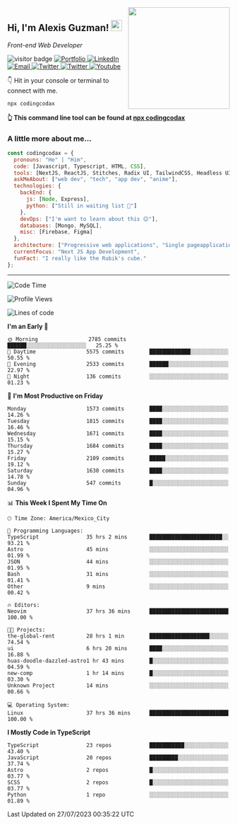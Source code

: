 <img align='right' src="https://media.giphy.com/media/M9gbBd9nbDrOTu1Mqx/giphy.gif" width="230">
<h2>Hi, I'm Alexis Guzman! <img src="https://media.giphy.com/media/hvRJCLFzcasrR4ia7z/giphy.gif" width="25px"></h2>
<p><em>Front-end Web Developer</em></p>

<p>
  <img src="https://visitor-badge.glitch.me/badge?page_id=a12989x.a12989x&left_color=black&right_color=gray" alt="visitor badge"/>
  <a href='https://www.codingcodax.dev/' target='_blank'>
    <img alt='Portfolio' src='https://img.shields.io/badge/Portfolio-black?logo=vercel&style=flat-square'>
  </a>
  <a href='https://linkedin.com/in/codingcodax/' target='_blank'>
    <img alt='LinkedIn' src='https://img.shields.io/badge/LinkedIn-black?logo=LinkedIn&style=flat-square'>
  </a>
  <a href='mailto:codingcodax@gmail.com' target='_blank'>
    <img alt='Email' src='https://img.shields.io/badge/Email-black?logo=Gmail&style=flat-square'>
  </a>
  <a href='https://twitter.com/codingcodax' target='_blank'>
    <img alt='Twitter' src='https://img.shields.io/badge/Twitter-black?logo=Twitter&style=flat-square'>
  </a>
  <a href='https://www.instagram.com/codingcodax/' target='_blank'>
    <img alt='Twitter' src='https://img.shields.io/badge/Instagram-black?logo=Instagram&style=flat-square'>
  </a>
  <a href='https://www.youtube.com/@codingcodax' target='_blank'>
    <img alt='Youtube' src='https://img.shields.io/badge/YouTube-black?logo=Youtube&style=flat-square'>
  </a>
</p>

👇 Hit in your console or terminal to connect with me.

```bash
npx codingcodax 
```
**👆 This command line tool can be found at [npx codingcodax](https://github.com/codingcodax/npx-codingcodax)**

<h3>A little more about me...</h3>

```javascript
const codingcodax = {
  pronouns: "He" | "Him",
  code: [Javascript, Typescript, HTML, CSS],
  tools: [NextJS, ReactJS, Stitches, Radix UI, TailwindCSS, Headless UI, Prisma],
  askMeAbout: ["web dev", "tech", "app dev", "anime"],
  technologies: {
    backEnd: {
      js: [Node, Express],
      python: ["Still in waiting list 🥲"]
    },
    devOps: ["I'm want to learn about this 😊"],
    databases: [Mongo, MySQL],
    misc: [Firebase, Figma]
  },
  architecture: ["Progressive web applications", "Single pageapplications"],
  currentFocus: "Next JS App Development",
  funFact: "I really like the Rubik's cube."
};
```

---

<!--START_SECTION:waka-->
![Code Time](http://img.shields.io/badge/Code%20Time-1%2C553%20hrs%203%20mins-blue)

![Profile Views](http://img.shields.io/badge/Profile%20Views-0-blue)

![Lines of code](https://img.shields.io/badge/From%20Hello%20World%20I%27ve%20Written-8.0%20million%20lines%20of%20code-blue)

**I'm an Early 🐤** 

```text
🌞 Morning                2785 commits        ██████░░░░░░░░░░░░░░░░░░░   25.25 % 
🌆 Daytime                5575 commits        █████████████░░░░░░░░░░░░   50.55 % 
🌃 Evening                2533 commits        ██████░░░░░░░░░░░░░░░░░░░   22.97 % 
🌙 Night                  136 commits         ░░░░░░░░░░░░░░░░░░░░░░░░░   01.23 % 
```
📅 **I'm Most Productive on Friday** 

```text
Monday                   1573 commits        ████░░░░░░░░░░░░░░░░░░░░░   14.26 % 
Tuesday                  1815 commits        ████░░░░░░░░░░░░░░░░░░░░░   16.46 % 
Wednesday                1671 commits        ████░░░░░░░░░░░░░░░░░░░░░   15.15 % 
Thursday                 1684 commits        ████░░░░░░░░░░░░░░░░░░░░░   15.27 % 
Friday                   2109 commits        █████░░░░░░░░░░░░░░░░░░░░   19.12 % 
Saturday                 1630 commits        ████░░░░░░░░░░░░░░░░░░░░░   14.78 % 
Sunday                   547 commits         █░░░░░░░░░░░░░░░░░░░░░░░░   04.96 % 
```


📊 **This Week I Spent My Time On** 

```text
🕑︎ Time Zone: America/Mexico_City

💬 Programming Languages: 
TypeScript               35 hrs 2 mins       ███████████████████████░░   93.21 % 
Astro                    45 mins             ░░░░░░░░░░░░░░░░░░░░░░░░░   01.99 % 
JSON                     44 mins             ░░░░░░░░░░░░░░░░░░░░░░░░░   01.95 % 
Bash                     31 mins             ░░░░░░░░░░░░░░░░░░░░░░░░░   01.41 % 
Other                    9 mins              ░░░░░░░░░░░░░░░░░░░░░░░░░   00.42 % 

🔥 Editors: 
Neovim                   37 hrs 36 mins      █████████████████████████   100.00 % 

🐱‍💻 Projects: 
the-global-rent          28 hrs 1 min        ███████████████████░░░░░░   74.54 % 
ui                       6 hrs 20 mins       ████░░░░░░░░░░░░░░░░░░░░░   16.88 % 
huas-doodle-dazzled-astro1 hr 43 mins        █░░░░░░░░░░░░░░░░░░░░░░░░   04.59 % 
new-comp                 1 hr 14 mins        █░░░░░░░░░░░░░░░░░░░░░░░░   03.30 % 
Unknown Project          14 mins             ░░░░░░░░░░░░░░░░░░░░░░░░░   00.66 % 

💻 Operating System: 
Linux                    37 hrs 36 mins      █████████████████████████   100.00 % 
```

**I Mostly Code in TypeScript** 

```text
TypeScript               23 repos            ███████████░░░░░░░░░░░░░░   43.40 % 
JavaScript               20 repos            █████████░░░░░░░░░░░░░░░░   37.74 % 
Astro                    2 repos             █░░░░░░░░░░░░░░░░░░░░░░░░   03.77 % 
SCSS                     2 repos             █░░░░░░░░░░░░░░░░░░░░░░░░   03.77 % 
Python                   1 repo              ░░░░░░░░░░░░░░░░░░░░░░░░░   01.89 % 
```




 Last Updated on 27/07/2023 00:35:22 UTC
<!--END_SECTION:waka-->
